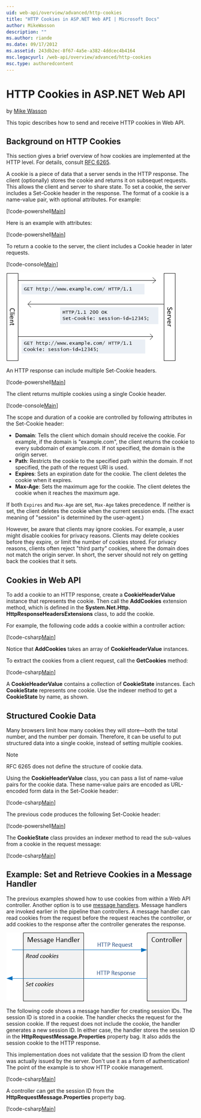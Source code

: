```yaml
---
uid: web-api/overview/advanced/http-cookies
title: "HTTP Cookies in ASP.NET Web API | Microsoft Docs"
author: MikeWasson
description: ""
ms.author: riande
ms.date: 09/17/2012
ms.assetid: 243db2ec-8f67-4a5e-a382-4ddcec4b4164
msc.legacyurl: /web-api/overview/advanced/http-cookies
msc.type: authoredcontent
---
```

HTTP Cookies in ASP.NET Web API
====================
by [Mike Wasson](https://github.com/MikeWasson)

This topic describes how to send and receive HTTP cookies in Web API.

## Background on HTTP Cookies

This section gives a brief overview of how cookies are implemented at the HTTP level. For details, consult [RFC 6265](http://tools.ietf.org/html/rfc6265).

A cookie is a piece of data that a server sends in the HTTP response. The client (optionally) stores the cookie and returns it on subsequet requests. This allows the client and server to share state. To set a cookie, the server includes a Set-Cookie header in the response. The format of a cookie is a name-value pair, with optional attributes. For example:

[!code-powershell[Main](http-cookies/samples/sample1.ps1)]

Here is an example with attributes:

[!code-powershell[Main](http-cookies/samples/sample2.ps1)]

To return a cookie to the server, the client includes a Cookie header in later requests.

[!code-console[Main](http-cookies/samples/sample3.cmd)]

![](http-cookies/_static/image1.png)

An HTTP response can include multiple Set-Cookie headers.

[!code-powershell[Main](http-cookies/samples/sample4.ps1)]

The client returns multiple cookies using a single Cookie header.

[!code-console[Main](http-cookies/samples/sample5.cmd)]

The scope and duration of a cookie are controlled by following attributes in the Set-Cookie header:

- **Domain**: Tells the client which domain should receive the cookie. For example, if the domain is "example.com", the client returns the cookie to every subdomain of example.com. If not specified, the domain is the origin server.
- **Path**: Restricts the cookie to the specified path within the domain. If not specified, the path of the request URI is used.
- **Expires**: Sets an expiration date for the cookie. The client deletes the cookie when it expires.
- **Max-Age**: Sets the maximum age for the cookie. The client deletes the cookie when it reaches the maximum age.

If both `Expires` and `Max-Age` are set, `Max-Age` takes precedence. If neither is set, the client deletes the cookie when the current session ends. (The exact meaning of "session" is determined by the user-agent.)

However, be aware that clients may ignore cookies. For example, a user might disable cookies for privacy reasons. Clients may delete cookies before they expire, or limit the number of cookies stored. For privacy reasons, clients often reject "third party" cookies, where the domain does not match the origin server. In short, the server should not rely on getting back the cookies that it sets.

## Cookies in Web API

To add a cookie to an HTTP response, create a **CookieHeaderValue** instance that represents the cookie. Then call the **AddCookies** extension method, which is defined in the **System.Net.Http. HttpResponseHeadersExtensions** class, to add the cookie.

For example, the following code adds a cookie within a controller action:

[!code-csharp[Main](http-cookies/samples/sample6.cs)]

Notice that **AddCookies** takes an array of **CookieHeaderValue** instances.

To extract the cookies from a client request, call the **GetCookies** method:

[!code-csharp[Main](http-cookies/samples/sample7.cs)]

A **CookieHeaderValue** contains a collection of **CookieState** instances. Each **CookieState** represents one cookie. Use the indexer method to get a **CookieState** by name, as shown.

## Structured Cookie Data

Many browsers limit how many cookies they will store&#8212;both the total number, and the number per domain. Therefore, it can be useful to put structured data into a single cookie, instead of setting multiple cookies.

> [!NOTE]
> RFC 6265 does not define the structure of cookie data.


Using the **CookieHeaderValue** class, you can pass a list of name-value pairs for the cookie data. These name-value pairs are encoded as URL-encoded form data in the Set-Cookie header:

[!code-csharp[Main](http-cookies/samples/sample8.cs)]

The previous code produces the following Set-Cookie header:

[!code-powershell[Main](http-cookies/samples/sample9.ps1)]

The **CookieState** class provides an indexer method to read the sub-values from a cookie in the request message:

[!code-csharp[Main](http-cookies/samples/sample10.cs)]

## Example: Set and Retrieve Cookies in a Message Handler

The previous examples showed how to use cookies from within a Web API controller. Another option is to use [message handlers](http-message-handlers.md). Message handlers are invoked earlier in the pipeline than controllers. A message handler can read cookies from the request before the request reaches the controller, or add cookies to the response after the controller generates the response.

![](http-cookies/_static/image2.png)

The following code shows a message handler for creating session IDs. The session ID is stored in a cookie. The handler checks the request for the session cookie. If the request does not include the cookie, the handler generates a new session ID. In either case, the handler stores the session ID in the **HttpRequestMessage.Properties** property bag. It also adds the session cookie to the HTTP response.

This implementation does not validate that the session ID from the client was actually issued by the server. Don't use it as a form of authentication! The point of the example is to show HTTP cookie management.

[!code-csharp[Main](http-cookies/samples/sample11.cs)]

A controller can get the session ID from the **HttpRequestMessage.Properties** property bag.

[!code-csharp[Main](http-cookies/samples/sample12.cs)]

